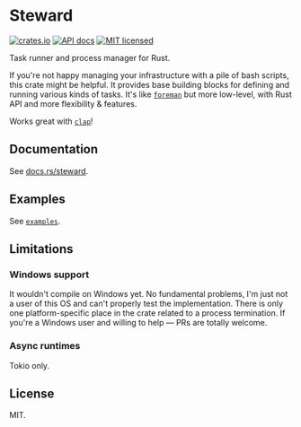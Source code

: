 # Steward

[![crates.io](https://meritbadge.herokuapp.com/steward)](https://crates.io/crates/steward)
[![API docs](https://docs.rs/steward/badge.svg)](https://docs.rs/steward)
[![MIT licensed](https://img.shields.io/badge/license-MIT-blue.svg)](./LICENSE)

Task runner and process manager for Rust.

If you're not happy managing your infrastructure with a pile of bash scripts, this crate might be helpful. It provides base building blocks for defining and running various kinds of tasks. It's like [`foreman`](https://github.com/ddollar/foreman) but more low-level, with Rust API and more flexibility & features.

Works great with [`clap`](https://github.com/clap-rs/clap)!

## Documentation
See [docs.rs/steward](https://docs.rs/steward).

## Examples
See [`examples`](./examples).

## Limitations
### Windows support
It wouldn't compile on Windows yet. No fundamental problems, I'm just not a user of this OS and can't properly test the implementation. There is only one platform-specific place in the crate related to a process termination. If you're a Windows user and willing to help — PRs are totally welcome.

### Async runtimes
Tokio only.

## License
MIT.
